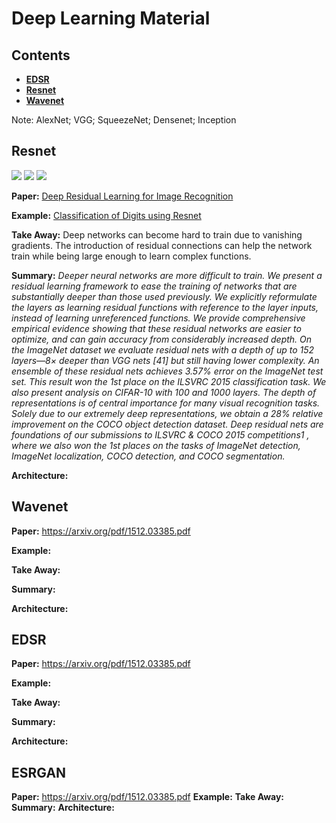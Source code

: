 # Deep Learning Material


## Contents
- [**EDSR**](#EDSR)
- [**Resnet**](#Resnet)
- [**Wavenet**](#WWavenet)

Note: AlexNet; VGG; SqueezeNet; Densenet; Inception


## Resnet
![](https://img.shields.io/badge/code-pytorch-green?style=plastic)
![](https://img.shields.io/badge/example-classification-orange?style=plastic)
![](https://img.shields.io/badge/data-mnist-yellow?style=plastic)

**Paper:** [Deep Residual Learning for Image Recognition](https://arxiv.org/pdf/1512.03385.pdf)

**Example:** [Classification of Digits using Resnet]()

**Take Away:** Deep networks can become hard to train due to vanishing gradients. The introduction of residual connections can help the network train while being large enough to learn complex functions.

**Summary:** *Deeper neural networks are more difficult to train. We
present a residual learning framework to ease the training
of networks that are substantially deeper than those used
previously. We explicitly reformulate the layers as learning residual functions with reference to the layer inputs, instead of learning unreferenced functions. We provide comprehensive empirical evidence showing that these residual
networks are easier to optimize, and can gain accuracy from
considerably increased depth. On the ImageNet dataset we
evaluate residual nets with a depth of up to 152 layers—8×
deeper than VGG nets [41] but still having lower complexity. An ensemble of these residual nets achieves 3.57% error
on the ImageNet test set. This result won the 1st place on the
ILSVRC 2015 classification task. We also present analysis
on CIFAR-10 with 100 and 1000 layers.
The depth of representations is of central importance
for many visual recognition tasks. Solely due to our extremely deep representations, we obtain a 28% relative improvement on the COCO object detection dataset. Deep
residual nets are foundations of our submissions to ILSVRC
& COCO 2015 competitions1
, where we also won the 1st
places on the tasks of ImageNet detection, ImageNet localization, COCO detection, and COCO segmentation.*


**Architecture:**


## Wavenet

**Paper:** https://arxiv.org/pdf/1512.03385.pdf

**Example:**

**Take Away:**

**Summary:**

**Architecture:**


## EDSR

**Paper:** https://arxiv.org/pdf/1512.03385.pdf

**Example:**

**Take Away:**

**Summary:**

**Architecture:**


## ESRGAN

**Paper:** https://arxiv.org/pdf/1512.03385.pdf
**Example:**
**Take Away:**
**Summary:**
**Architecture:**
